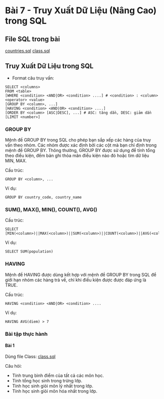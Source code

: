 # Bài 7 - Truy Xuất Dữ Liệu (Nâng Cao) trong SQL


## File SQL trong bài
[countries.sql](./countries.sql)
[class.sql](./class.sql)

## Truy Xuất Dữ Liệu trong SQL

- Format câu truy vấn:
```
SELECT <columns>
FROM <table>
[WHERE <condition> <AND|OR> <condition> ....] # <condition> : <column> <operator> <value>
[GROUP BY <column>, ...]
[HAVING <condition> <AND|OR> <condition> ....]
[ORDER BY <column> [ASC|DESC], ...] # ASC: tăng dần, DESC: giảm dần
[LIMIT <number>]
```
### GROUP BY
Mệnh đề GROUP BY trong SQL cho phép bạn sắp xếp các hàng của truy vấn theo nhóm. Các nhóm được xác định bởi các cột mà bạn chỉ định trong mệnh đề GROUP BY. Thông thường, GROUP BY được sử dụng để tính tổng theo điều kiện, đếm bản ghi thỏa mãn điều kiện nào đó hoặc tìm dữ liệu MIN, MAX.


Cấu trúc:
```
GROUP BY <column>, ...
```

Ví dụ:
```
GROUP BY country_code, country_name
```


### SUM(), MAX(), MIN(), COUNT(), AVG()

Cấu trúc:
```
SELECT [MIN(<column>)||MAX(<column>)||SUM(<column>)||COUNT(<column>)||AVG(<column>)]
```

Ví dụ:
```
SELECT SUM(population)
```

### HAVING
Mệnh đề HAVING được dùng kết hợp với mệnh đề GROUP BY trong SQL để giới hạn nhóm các hàng trả về, chỉ khi điều kiện được được đáp ứng là TRUE.

Cấu trúc:
```
HAVING <condition> <AND|OR> <condition> ....
```

Ví dụ:
```
HAVING AVG(diem) > 7
```

### Bài tập thực hành

#### Bài 1
Dùng file Class: [class.sql](./class.sql)

Câu hỏi:
- Tính trung bình điểm của tất cả các môn học.
- Tính tổng học sinh trong trừng lớp.
- Tính học sinh giỏi môn lý nhất trong lớp.
- Tính học sinh giỏi môn hóa nhất trong lớp.